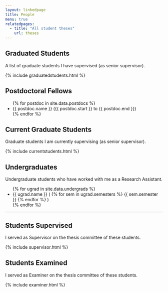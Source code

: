 ```yaml
---
layout: linkedpage
title: People
menu: true
relatedpages:
  - title: "All student theses"
    url: theses
---
```



## Graduated Students

A list of graduate students I have supervised (as senior supervisor).

{% include graduatedstudents.html %}

## Postdoctoral Fellows

<ul>
{% for postdoc in site.data.postdocs %}
    <li>{{ postdoc.name }} <span class="smaller">({{ postdoc.start }} to {{ postdoc.end }})</span>
        <!-- <ul class="smaller"><li>After: {{ postdoc.after }}</li></ul> -->
    </li>
{% endfor %}
</ul>

## Current Graduate Students

Graduate students I am currently supervising (as senior supervisor).

{% include currentstudents.html %}

## Undergraduates

Undergraduate students who have worked with me as a Research Assistant.

<ul>
{% for ugrad in site.data.undergrads %}
    <li>{{ ugrad.name }}
        <span class="smaller">(
        {% for sem in ugrad.semesters %}
            {{ sem.semester }}
        {% endfor %}
        )
        </span>
        <!--
        <ul class="smaller">
        {% for sem in ugrad.semesters %}
            <li>{{ sem.semester }} (Funding: {{ sem.funding }})</li>
        {% endfor %}
        </li>
        {% if ugrad.after %}
            <li>After: {{ ugrad.after }}</li>
        {% endif %}
        </ul>
        -->
    </li>
{% endfor %}
</ul>

<hr/>

## Students Supervised

I served as Supervisor on the thesis committee of these students.

{% include supervisor.html %}

## Students Examined

I served as Examiner on the thesis committee of these students.

{% include examiner.html %}

